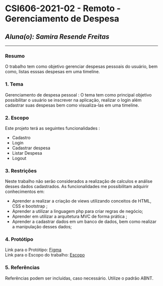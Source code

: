 # **CSI606-2021-02 - Remoto - Gerenciamento de Despesa**

## *Aluna(o): Samira Resende Freitas*

--------------

### Resumo

 O trabalho tem como objetivo gerenciar despesas pessoais do usuário, bem como, listas esssas despesas em uma timeline. 

<!-- Apresentar o tema. -->
### 1. Tema

  Gerenciamento de despesa pessoal : O tema tem como principal objetivo possibilitar o usuário se inscrever na aplicação, realizar o login além cadastrar suas despesas bem como visualiza-las em uma timeline. 

<!-- Descrever e limitar o escopo da aplicação. -->
### 2. Escopo

 Este projeto terá as seguintes funcionalidades :

* Cadastro 
* Login 
* Cadastrar despesa
* Listar Despesa
* Logout

<!-- Apresentar restrições de funcionalidades e de escopo. -->
### 3. Restrições

  Neste trabalho não serão considerados a realização de calculos e análise desses dados cadastrados. As funcionalidades me possibilitam adquirir conhecimentos em:

- Aprender a realizar a criação de views utilizando conceitos de HTML, CSS e bootstrap ; 
- Aprender a utilizar a linguagem php para criar regras de negócio; 
- Aprender em utilizar a arquitetura MVC de forma prática ; 
- Aprender a cadastrar dados em um banco de dados, bem como realizar a manipulação desses dados; 

<!-- Construir alguns protótipos para a aplicação, disponibilizá-los no Github e descrever o que foi considerado. //-->
### 4. Protótipo

 Link para o Protótipo: [Figma](https://www.figma.com/file/xNlBt6PzHkgz92dizuqf6X/Sistema_Web_I?node-id=0%3A1) <br>
 Link para o Escopo do trabalho: [Escopo](https://www.overleaf.com/read/wrqdmwdrmxmb)

### 5. Referências

  Referências podem ser incluídas, caso necessário. Utilize o padrão ABNT.
